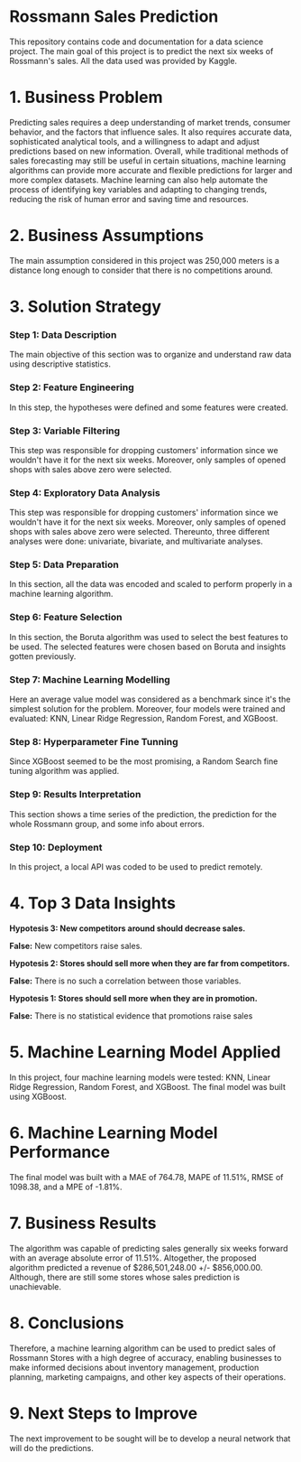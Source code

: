# Rossmann Sales Prediction

This repository contains code and documentation for a data science project. The main goal of this project is to predict the next six weeks of Rossmann's sales. All the data used was provided by Kaggle.

# 1. Business Problem

Predicting sales requires a deep understanding of market trends, consumer behavior, and the factors that influence sales. It also requires accurate data, sophisticated analytical tools, and a willingness to adapt and adjust predictions based on new information. Overall, while traditional methods of sales forecasting may still be useful in certain situations, machine learning algorithms can provide more accurate and flexible predictions for larger and more complex datasets. Machine learning can also help automate the process of identifying key variables and adapting to changing trends, reducing the risk of human error and saving time and resources.

# 2. Business Assumptions

The main assumption considered in this project was 250,000 meters is a distance long enough to consider that there is no competitions around.

# 3. Solution Strategy

### Step 1: Data Description

The main objective of this section was to organize and understand raw data using descriptive statistics.

### Step 2: Feature Engineering

In this step, the hypotheses were defined and some features were created.

### Step 3: Variable Filtering

This step was responsible for dropping customers' information since we wouldn't have it for the next six weeks. Moreover, only samples of opened shops with sales above zero were selected.

### Step 4: Exploratory Data Analysis

This step was responsible for dropping customers' information since we wouldn't have it for the next six weeks. Moreover, only samples of opened shops with sales above zero were selected. Thereunto, three different analyses were done: univariate, bivariate, and multivariate analyses.

### Step 5: Data Preparation

In this section, all the data was encoded and scaled to perform properly in a machine learning algorithm.

### Step 6: Feature Selection

In this section, the Boruta algorithm was used to select the best features to be used. The selected features were chosen based on Boruta and insights gotten previously.

### Step 7: Machine Learning Modelling

Here an average value model was considered as a benchmark since it's the simplest solution for the problem. Moreover, four models were trained and evaluated: KNN, Linear Ridge Regression, Random Forest, and XGBoost.

### Step 8: Hyperparameter Fine Tunning

Since XGBoost seemed to be the most promising, a Random Search fine tuning algorithm was applied.

### Step 9: Results Interpretation

This section shows a time series of the prediction, the prediction for the whole Rossmann group, and some info about errors.

### Step 10: Deployment

In this project, a local API was coded to be used to predict remotely.

# 4. Top 3 Data Insights

**Hypotesis 3: New competitors around should decrease sales.**

**False:** New competitors raise sales.

**Hypotesis 2: Stores should sell more when they are far from competitors.**

**False:** There is no such a correlation between those variables.

**Hypotesis 1: Stores should sell more when they are in promotion.**

**False:** There is no statistical evidence that promotions raise sales

# 5. Machine Learning Model Applied

In this project, four machine learning models were tested: KNN, Linear Ridge Regression, Random Forest, and XGBoost. The final model was built using XGBoost.

# 6. Machine Learning Model Performance

The final model was built with a MAE of 764.78, MAPE of 11.51%, RMSE of 1098.38, and a MPE of -1.81%.

# 7. Business Results

The algorithm was capable of predicting sales generally six weeks forward with an average absolute error of 11.51%. Altogether, the proposed algorithm predicted a revenue of $286,501,248.00 +/- $856,000.00. Although, there are still some stores whose sales prediction is unachievable.

# 8. Conclusions

Therefore, a machine learning algorithm can be used to predict sales of Rossmann Stores with a high degree of accuracy, enabling businesses to make informed decisions about inventory management, production planning, marketing campaigns, and other key aspects of their operations.

# 9. Next Steps to Improve

The next improvement to be sought will be to develop a neural network that will do the predictions.
